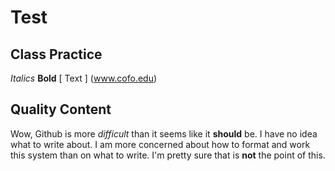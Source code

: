 # Test # 

## Class Practice ##
*Italics* **Bold** [ Text ] (www.cofo.edu) 

## Quality Content ##
Wow, Github is more *difficult* than it seems like it **should** be. I have no idea what to write about. I am more concerned about how to format and work this system than on what to write. I'm pretty sure that is **not** the point of this. 
